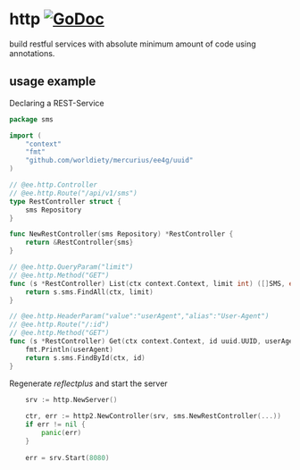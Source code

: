 # http [![GoDoc](https://godoc.org/github.com/golangee/http?status.svg)](http://godoc.org/github.com/golangee/http)  
build restful services with absolute minimum amount of code using annotations.

## usage example

Declaring a REST-Service
```go
package sms

import (
	"context"
	"fmt"
	"github.com/worldiety/mercurius/ee4g/uuid"
)

// @ee.http.Controller
// @ee.http.Route("/api/v1/sms")
type RestController struct {
	sms Repository
}

func NewRestController(sms Repository) *RestController {
	return &RestController{sms}
}

// @ee.http.QueryParam("limit")
// @ee.http.Method("GET")
func (s *RestController) List(ctx context.Context, limit int) ([]SMS, error) {
	return s.sms.FindAll(ctx, limit)
}

// @ee.http.HeaderParam("value":"userAgent","alias":"User-Agent")
// @ee.http.Route("/:id")
// @ee.http.Method("GET")
func (s *RestController) Get(ctx context.Context, id uuid.UUID, userAgent string) (SMS, error) {
	fmt.Println(userAgent)
	return s.sms.FindById(ctx, id)
}
```
Regenerate *reflectplus* and start the server
```go
    srv := http.NewServer()
    
    ctr, err := http2.NewController(srv, sms.NewRestController(...))
    if err != nil {
        panic(err)
    }
    
    err = srv.Start(8080)
```
